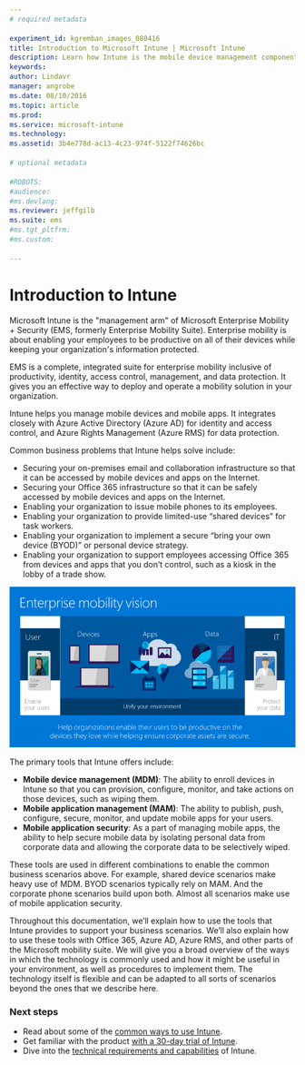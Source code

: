 ```yaml
---
# required metadata

experiment_id: kgremban_images_080416
title: Introduction to Microsoft Intune | Microsoft Intune
description: Learn how Intune is the mobile device management component of the Enterprise Mobility + Security solution.
keywords:
author: Lindavr
manager: angrobe
ms.date: 08/10/2016
ms.topic: article
ms.prod:
ms.service: microsoft-intune
ms.technology:
ms.assetid: 3b4e778d-ac13-4c23-974f-5122f74626bc

# optional metadata

#ROBOTS:
#audience:
#ms.devlang:
ms.reviewer: jeffgilb
ms.suite: ems
#ms.tgt_pltfrm:
#ms.custom:

---
```


# Introduction to Intune
Microsoft Intune is the "management arm" of Microsoft Enterprise Mobility + Security (EMS, formerly Enterprise Mobility Suite). Enterprise mobility is about enabling your employees to be productive on all of their devices while keeping your organization's information protected.  

EMS is a complete, integrated suite for enterprise mobility inclusive of productivity, identity, access control, management, and data protection. It gives you an effective way to deploy and operate a mobility solution in your organization.  

Intune helps you manage mobile devices and mobile apps. It integrates closely with Azure Active Directory (Azure AD) for identity and access control, and Azure Rights Management (Azure RMS) for data protection.  

Common business problems that Intune helps solve include:

* Securing your on-premises email and collaboration infrastructure so that it can be accessed by mobile devices and apps on the Internet.
* Securing your Office 365 infrastructure so that it can be safely accessed by mobile devices and apps on the Internet.
* Enabling your organization to issue mobile phones to its employees.
* Enabling your organization to provide limited-use “shared devices” for task workers.
* Enabling your organization to implement a secure “bring your own device (BYOD)” or personal device strategy.
* Enabling your organization to support employees accessing Office 365 from devices and apps that you don’t control, such as a kiosk in the lobby of a trade show.

![Image of enterprise mobility vision](..\media\em-vision.png)

The primary tools that Intune offers include:
* **Mobile device management (MDM)**: The ability to enroll devices in Intune so that you can provision, configure, monitor, and take actions on those devices, such as wiping them.
* **Mobile application management (MAM)**: The ability to publish, push, configure, secure, monitor, and update mobile apps for your users.
* **Mobile application security**: As a part of managing mobile apps, the ability to help secure mobile data by isolating personal data from corporate data and allowing the corporate data to be selectively wiped.

These tools are used in different combinations to enable the common business scenarios above. For example, shared device scenarios make heavy use of MDM. BYOD scenarios typically rely on MAM. And the corporate phone scenarios build upon both. Almost all scenarios make use of mobile application security.

Throughout this documentation, we’ll explain how to use the tools that Intune provides to support your business scenarios.  We’ll also explain how to use these tools with Office 365, Azure AD, Azure RMS, and other parts of the Microsoft mobility suite. We will give you a broad overview of the ways in which the technology is commonly used and how it might be useful in your environment, as well as procedures to implement them. The technology itself is flexible and can be adapted to all sorts of scenarios beyond the ones that we describe here.

### Next steps
* Read about some of the [common ways to use Intune](common-ways-to-use-intune.md).
* Get familiar with the product [with a 30-day trial of Intune](get-started-with-a-30-day-trial-of-microsoft-intune.md).
* Dive into the [technical requirements and capabilities](/intune/get-started/what-to-know-before-you-start-microsoft-intune) of Intune.
